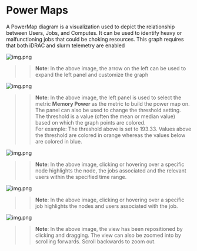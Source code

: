 # Power Maps
A PowerMap diagram is a visualization used to depict the relationship between Users, Jobs, and Computes.  It can be used to identify heavy or malfunctioning jobs that could be choking resources. This graph requires that both iDRAC and slurm telemetry are enabled

![img.png](../Images/PowerMaps_InitialView.png)
>> **Note**: In the above image, the arrow on the left can be used to expand the left panel and customize the graph

![img.png](../Images/PowerMaps_SelectMetric.png)
>> **Note**: In the above image, the left panel is used to select the metric __Memory Power__ as the metric to build the power map on. The panel can also be used to change the threshold setting. The threshold is a value (often the mean or median value) based on which the graph points are colored. <br> For example: The threshold above is set to 193.33. Values above the threshold are colored in orange whereas the values below are colored in blue.

![img.png](../Images/PowerMaps_Hover.png)
>> **Note**: In the above image, clicking or hovering over a specific node highlights the node, the jobs associated and the relevant users within the specified time range.

![img.png](../Images/PowerMaps_HoverJobs.png)
>> **Note**: In the above image, clicking or hovering over a specific job highlights the nodes and users associated with the job.

![img.png](../Images/PowerMaps_Zoom.png)
>> **Note**: In the above image, the view has been repositioned by clicking and dragging. The view can also be zoomed into by scrolling forwards. Scroll backwards to zoom out.

